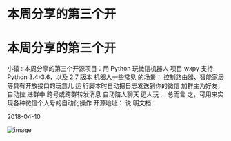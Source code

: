 # 本周分享的第三个开

# 本周分享的第三个开

小猿 : 本周分享的第三个开源项目：用 Python 玩微信机器人 项目 wxpy 支持 Python 3.4-3.6，以及 2.7 版本 机器人一些常见 的场景： 控制路由器、智能家居等具有开放接口的玩意儿 运 行脚本时自动把日志发送到你的微信 加群主为好友，自动拉 进群中 跨号或跨群转发消息 自动陪人聊天 逗人玩 ... 总而言 之，可用来实现各种微信个人号的自动化操作 开源地址： 说 明文档：

2018-04-10

![image](img/Image_155.png)